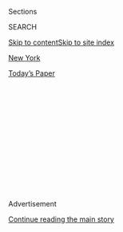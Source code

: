 <div id="app">

<div>

<div>

<div>

<div class="NYTAppHideMasthead css-1q2w90k e1suatyy0">

<div class="section css-ui9rw0 e1suatyy2">

<div class="css-eph4ug er09x8g0">

<div class="css-6n7j50">

</div>

<span class="css-1dv1kvn">Sections</span>

<div class="css-10488qs">

<span class="css-1dv1kvn">SEARCH</span>

</div>

[Skip to content](#site-content)[Skip to site index](#site-index)

</div>

<div id="masthead-section-label" class="css-1wr3we4 eaxe0e00">

[New
York](https://www.nytimes3xbfgragh.onion/section/nyregion)

</div>

<div class="css-10698na e1huz5gh0">

</div>

</div>

<div id="masthead-bar-one" class="section hasLinks css-15hmgas e1csuq9d3">

<div class="css-uqyvli e1csuq9d0">

</div>

<div class="css-1uqjmks e1csuq9d1">

</div>

<div class="css-9e9ivx">

[](https://myaccount.nytimes3xbfgragh.onion/auth/login?response_type=cookie&client_id=vi)

</div>

<div class="css-1bvtpon e1csuq9d2">

[Today’s
Paper](https://www.nytimes3xbfgragh.onion/section/todayspaper)

</div>

</div>

</div>

</div>

<div data-aria-hidden="false">

<div id="site-content" data-role="main">

<div>

<div class="css-1aor85t" style="opacity:0.000000001;z-index:-1;visibility:hidden">

<div class="css-1hqnpie">

<div class="css-epjblv">

<span class="css-17xtcya">[New
York](/section/nyregion)</span><span class="css-x15j1o">|</span><span class="css-fwqvlz">Tracking
One Man’s Contacts in a City of 8
Million</span>

</div>

<div class="css-k008qs">

<div class="css-1iwv8en">

<span class="css-18z7m18"></span>

<div>

</div>

</div>

<span class="css-1n6z4y">https://nyti.ms/1thCXkU</span>

<div class="css-1705lsu">

<div class="css-4xjgmj">

<div class="css-4skfbu" data-role="toolbar" data-aria-label="Social Media Share buttons, Save button, and Comments Panel with current comment count" data-testid="share-tools">

  - 
  - 
  - 
  - 
    
    <div class="css-6n7j50">
    
    </div>

  - 

</div>

</div>

</div>

</div>

</div>

</div>

<div id="NYT_TOP_BANNER_REGION" class="css-13pd83m">

</div>

<div id="top-wrapper" class="css-1sy8kpn">

<div id="top-slug" class="css-l9onyx">

Advertisement

</div>

[Continue reading the main
story](#after-top)

<div class="ad top-wrapper" style="text-align:center;height:100%;display:block;min-height:250px">

<div id="top" class="place-ad" data-position="top" data-size-key="top">

</div>

</div>

<div id="after-top">

</div>

</div>

<div id="sponsor-wrapper" class="css-1hyfx7x">

<div id="sponsor-slug" class="css-19vbshk">

Supported by

</div>

[Continue reading the main
story](#after-sponsor)

<div id="sponsor" class="ad sponsor-wrapper" style="text-align:center;height:100%;display:block">

</div>

<div id="after-sponsor">

</div>

</div>

<div class="css-1vkm6nb ehdk2mb0">

# Tracking One Man’s Contacts in a City of 8 Million

</div>

<div class="css-79elbk" data-testid="photoviewer-wrapper">

<div class="css-z3e15g" data-testid="photoviewer-wrapper-hidden">

</div>

<div class="css-1a48zt4 ehw59r15" data-testid="photoviewer-children">

![<span class="css-16f3y1r e13ogyst0" data-aria-hidden="true">The
Gutter, the bowling alley in Brooklyn that Dr. Spencer visited with
friends on Wednesday night. According to Dr. Mary T. Bassett, New York
City's health commissioner, Dr. Spencer was not symptomatic at the
time.</span><span class="css-cnj6d5 e1z0qqy90" itemprop="copyrightHolder"><span class="css-1ly73wi e1tej78p0">Credit...</span><span><span>Robert
Stolarik for The New York
Times</span></span></span>](https://static01.graylady3jvrrxbe.onion/images/2014/10/24/nyregion/24NYPATIENT6web/24NYPATIENT6web-articleLarge.jpg?quality=75&auto=webp&disable=upscale)

</div>

</div>

<div class="css-xt80pu e12qa4dv0">

<div class="css-18e8msd">

<div class="css-vp77d3 epjyd6m0">

<div class="css-1baulvz">

By [<span class="css-1baulvz last-byline" itemprop="name">Anemona
Hartocollis</span>](http://www.nytimes3xbfgragh.onion/by/anemona-hartocollis)

</div>

</div>

  - Oct. 23,
    2014

  - 
    
    <div class="css-4xjgmj">
    
    <div class="css-d8bdto" data-role="toolbar" data-aria-label="Social Media Share buttons, Save button, and Comments Panel with current comment count" data-testid="share-tools">
    
      - 
      - 
      - 
      - 
        
        <div class="css-6n7j50">
        
        </div>
    
      - 
    
    </div>
    
    </div>

</div>

</div>

<div class="section meteredContent css-1r7ky0e" name="articleBody" itemprop="articleBody">

<div class="css-1fanzo5 StoryBodyCompanionColumn">

<div class="css-53u6y8">

New York City’s first confirmed case of Ebola has raised complicated
logistical issues of how to trace the possible contacts of an infected
patient in a city of more than 8 million people with a sprawling mass
transit system and a large population of workers who commute every day
from surrounding suburbs and states.

By the time the patient, Dr. Craig Spencer, an emergency doctor who had
recently returned from Guinea, arrived at Bellevue Hospital Center in
Manhattan by ambulance on Thursday, he was seriously ill, officials
said.

Dr. Spencer complicated the tracing process when he told health
officials that just the night before, he had gone bowling in Brooklyn,
making the long trip there from his home in Upper Manhattan by subway
and then returning in a car hired via the taxi service Uber.

</div>

</div>

![<span class="css-16f3y1r e13ogyst0">Governor Andrew M. Cuomo
emphasized that New York has been preparing for Ebola for weeks, saying
that officials in the state had the advantage of learning from what
happened in
Dallas.</span><span class="css-cch8ym"><span class="css-1dv1kvn">Credit</span><span class="css-cnj6d5 e1z0qqy90" itemprop="copyrightHolder"><span class="css-1ly73wi e1tej78p0">Credit...</span><span>Peter
Foley/European Pressphoto
Agency</span></span></span>](https://static01.graylady3jvrrxbe.onion/images/2014/10/23/multimedia/cuomo-ebola/cuomo-ebola-videoSixteenByNine3000.jpg)

<div class="css-1fanzo5 StoryBodyCompanionColumn">

<div class="css-53u6y8">

City health officials were suddenly faced with the challenge of finding
the right balance between trying to find everyone who might have been
exposed and responding to a disease that is transmitted only through
direct exposure to bodily fluids.

</div>

</div>

<div class="css-1fanzo5 StoryBodyCompanionColumn">

<div class="css-53u6y8">

It was soon clear that health authorities had other worries, as word
emerged that they were isolating not just Dr. Spencer’s fiancée but also
two friends who had been with him in the two days before he arrived at
the hospital. Dr. Spencer said he had started feeling sluggish on
Tuesday.

City officials were making plans to provide case managers for every
family or person who might need to be quarantined. Those managers would
help with the chores of daily life, such as providing school materials
for children or food for people confined to their homes.

New York has some advantage in that it may be able to learn from what
happened in Dallas, where two nurses became infected with Ebola after
treating Thomas E. Duncan, the patient with the first case of Ebola to
be diagnosed in the United States who died on Oct.
8.

</div>

</div>

<div class="css-1sngw6j">

[](https://www.nytimes3xbfgragh.onion/interactive/2014/10/23/nyregion/new-york-city-ebola-patient-timeline-map.html)

<div class="css-1eoytci">

![](https://static01.graylady3jvrrxbe.onion/images/2014/10/23/nyregion/new-york-city-ebola-patient-map-1414137847417/new-york-city-ebola-patient-map-1414137847417-videoLarge.png)

</div>

<div class="css-1rha1bf">

## What the New York City Ebola Patient Was Doing Before He Was Hospitalized

Locations visited by Craig Spencer, a Manhattan doctor who has tested
positive for Ebola.

</div>

</div>

<div class="css-1fanzo5 StoryBodyCompanionColumn">

<div class="css-53u6y8">

Israel Miranda, president of the union of uniformed emergency medical
technicians and paramedics, said on Thursday that he was satisfied with
the way Dr. Spencer’s transportation to the hospital had been handled.

Two ambulances responded, and two paramedics fully encased in protective
suits brought Dr. Spencer out of his apartment on West 147th Street; two
others who were not in suits drove.

When the paramedics left the hospital, their suits were sprayed with
disinfectant and cut off from behind by a special unit, Mr. Miranda
said. The ambulance was also decontaminated.

“The suit was peeled off them like an onion,” he said. “So everything
went by the book.”

He said the paramedics would have their temperatures taken twice a day
for 21 days to ensure they had not been infected, but in the meantime
they would be free to continue responding to calls because “there was no
breach.”

</div>

</div>

<div style="max-width:100%;margin:0 auto">

<div class="css-17dprlf" data-id="100000003135683" data-slug="Ebola-Promotron" style="max-width:600px">

</div>

</div>

<div class="css-1fanzo5 StoryBodyCompanionColumn">

<div class="css-53u6y8">

Soothing the fears of those who may have been at the Gutter, the
Brooklyn bowling alley Dr. Spencer visited, or who might have ridden in
a subway car with him could well be more challenging.

In the Dallas case, the Frontier Airlines plane on which an infected
nurse flew was taken out of service and decontaminated in a process that
included replacing seat covers and the carpet area near the nurse’s
seat. The airline said it had gone to great lengths to ease customer’s
fears.

</div>

</div>

<div class="css-1fanzo5 StoryBodyCompanionColumn">

<div class="css-53u6y8">

Yet cruise ship officials were widely ridiculed for overreacting when
they decontaminated a ship on which a lab technician traveled after
coming into contact with specimens taken from Mr. Duncan before his
death.

Dr. Spencer has been isolated in a seventh-floor ward at Bellevue, the
city’s main public hospital, that was specially designed to treat highly
infectious tuberculosis patients. The unit is locked and guarded, with
rooms where health care workers can be decontaminated and cameras can
monitor patients remotely.

</div>

</div>

</div>

<div>

</div>

<div>

</div>

<div>

</div>

<div>

<div id="bottom-wrapper" class="css-1ede5it">

<div id="bottom-slug" class="css-l9onyx">

Advertisement

</div>

[Continue reading the main
story](#after-bottom)

<div id="bottom" class="ad bottom-wrapper" style="text-align:center;height:100%;display:block;min-height:90px">

</div>

<div id="after-bottom">

</div>

</div>

</div>

</div>

</div>

## Site Index

<div>

</div>

## Site Information Navigation

  - [© <span>2020</span> <span>The New York Times
    Company</span>](https://help.nytimes3xbfgragh.onion/hc/en-us/articles/115014792127-Copyright-notice)

<!-- end list -->

  - [NYTCo](https://www.nytco.com/)
  - [Contact
    Us](https://help.nytimes3xbfgragh.onion/hc/en-us/articles/115015385887-Contact-Us)
  - [Work with us](https://www.nytco.com/careers/)
  - [Advertise](https://nytmediakit.com/)
  - [T Brand Studio](http://www.tbrandstudio.com/)
  - [Your Ad
    Choices](https://www.nytimes3xbfgragh.onion/privacy/cookie-policy#how-do-i-manage-trackers)
  - [Privacy](https://www.nytimes3xbfgragh.onion/privacy)
  - [Terms of
    Service](https://help.nytimes3xbfgragh.onion/hc/en-us/articles/115014893428-Terms-of-service)
  - [Terms of
    Sale](https://help.nytimes3xbfgragh.onion/hc/en-us/articles/115014893968-Terms-of-sale)
  - [Site
    Map](https://spiderbites.nytimes3xbfgragh.onion)
  - [Help](https://help.nytimes3xbfgragh.onion/hc/en-us)
  - [Subscriptions](https://www.nytimes3xbfgragh.onion/subscription?campaignId=37WXW)

</div>

</div>

</div>

</div>
